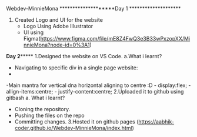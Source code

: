 Webdev-MinnieMona
********************Day 1 ********************
1. Created Logo and UI for the website 
    - Logo Using Adobe Illustrator
    - UI using Figma(https://www.figma.com/file/mE8Z4FwQ3e3B33wPxzopXX/MinnieMona?node-id=0%3A1)
    
********************Day 2*************************
1.Designed the website on VS Code.
  a.What i learnt?
   - Navigating to specific div in a single page website:
   - <!--
     <a href="#thisdiv">click here</a>
     <div id="thisdiv"> some codes</div>
     -->
   -Main mantra for vertical dna horizontal aligning to centre :D
    - display:flex;
    - allign-items:centre;
    - justify-content:centre;
2.Uploaded it to github using gitbash
  a. What i learnt?
   - Cloning the repository.
   - Pushing the files on the repo
   - Committing changes.
3.Hosted it on github pages (https://aabhik-coder.github.io/Webdev-MinnieMona/index.html)
